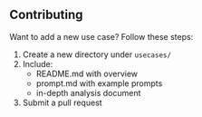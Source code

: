 ## Contributing

Want to add a new use case? Follow these steps:

1. Create a new directory under `usecases/`
2. Include:
   - README.md with overview
   - prompt.md with example prompts
   - in-depth analysis document
3. Submit a pull request
